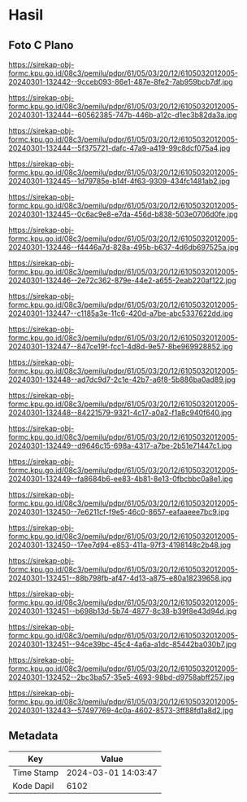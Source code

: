 # Hasil

## Foto C Plano

https://sirekap-obj-formc.kpu.go.id/08c3/pemilu/pdpr/61/05/03/20/12/6105032012005-20240301-132442--9cceb093-86e1-487e-8fe2-7ab959bcb7df.jpg

https://sirekap-obj-formc.kpu.go.id/08c3/pemilu/pdpr/61/05/03/20/12/6105032012005-20240301-132444--60562385-747b-446b-a12c-d1ec3b82da3a.jpg

https://sirekap-obj-formc.kpu.go.id/08c3/pemilu/pdpr/61/05/03/20/12/6105032012005-20240301-132444--5f375721-dafc-47a9-a419-99c8dcf075a4.jpg

https://sirekap-obj-formc.kpu.go.id/08c3/pemilu/pdpr/61/05/03/20/12/6105032012005-20240301-132445--1d79785e-b14f-4f63-9309-434fc1481ab2.jpg

https://sirekap-obj-formc.kpu.go.id/08c3/pemilu/pdpr/61/05/03/20/12/6105032012005-20240301-132445--0c6ac9e8-e7da-456d-b838-503e0706d0fe.jpg

https://sirekap-obj-formc.kpu.go.id/08c3/pemilu/pdpr/61/05/03/20/12/6105032012005-20240301-132446--f4446a7d-828a-495b-b637-4d6db697525a.jpg

https://sirekap-obj-formc.kpu.go.id/08c3/pemilu/pdpr/61/05/03/20/12/6105032012005-20240301-132446--2e72c362-879e-44e2-a655-2eab220af122.jpg

https://sirekap-obj-formc.kpu.go.id/08c3/pemilu/pdpr/61/05/03/20/12/6105032012005-20240301-132447--c1185a3e-11c6-420d-a7be-abc5337622dd.jpg

https://sirekap-obj-formc.kpu.go.id/08c3/pemilu/pdpr/61/05/03/20/12/6105032012005-20240301-132447--847ce19f-fcc1-4d8d-9e57-8be969928852.jpg

https://sirekap-obj-formc.kpu.go.id/08c3/pemilu/pdpr/61/05/03/20/12/6105032012005-20240301-132448--ad7dc9d7-2c1e-42b7-a6f8-5b886ba0ad89.jpg

https://sirekap-obj-formc.kpu.go.id/08c3/pemilu/pdpr/61/05/03/20/12/6105032012005-20240301-132448--84221579-9321-4c17-a0a2-f1a8c940f640.jpg

https://sirekap-obj-formc.kpu.go.id/08c3/pemilu/pdpr/61/05/03/20/12/6105032012005-20240301-132449--d9646c15-698a-4317-a7be-2b51e71447c1.jpg

https://sirekap-obj-formc.kpu.go.id/08c3/pemilu/pdpr/61/05/03/20/12/6105032012005-20240301-132449--fa8684b6-ee83-4b81-8e13-0fbcbbc0a8e1.jpg

https://sirekap-obj-formc.kpu.go.id/08c3/pemilu/pdpr/61/05/03/20/12/6105032012005-20240301-132450--7e6211cf-f9e5-46c0-8657-eafaaeee7bc9.jpg

https://sirekap-obj-formc.kpu.go.id/08c3/pemilu/pdpr/61/05/03/20/12/6105032012005-20240301-132450--17ee7d94-e853-411a-97f3-4198148c2b48.jpg

https://sirekap-obj-formc.kpu.go.id/08c3/pemilu/pdpr/61/05/03/20/12/6105032012005-20240301-132451--88b798fb-af47-4d13-a875-e80a18239658.jpg

https://sirekap-obj-formc.kpu.go.id/08c3/pemilu/pdpr/61/05/03/20/12/6105032012005-20240301-132451--b698b13d-5b74-4877-8c38-b39f8e43d94d.jpg

https://sirekap-obj-formc.kpu.go.id/08c3/pemilu/pdpr/61/05/03/20/12/6105032012005-20240301-132451--94ce39bc-45c4-4a6a-a1dc-85442ba030b7.jpg

https://sirekap-obj-formc.kpu.go.id/08c3/pemilu/pdpr/61/05/03/20/12/6105032012005-20240301-132452--2bc3ba57-35e5-4693-98bd-d9758abff257.jpg

https://sirekap-obj-formc.kpu.go.id/08c3/pemilu/pdpr/61/05/03/20/12/6105032012005-20240301-132443--57497769-4c0a-4602-8573-3ff88fd1a8d2.jpg


## Metadata

| Key        | Value               |
| ---------- | ------------------- |
| Time Stamp | 2024-03-01 14:03:47 |
| Kode Dapil | 6102                |



